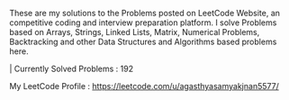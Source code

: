 These are my solutions to the Problems posted on LeetCode Website, an competitive coding and interview preparation platform. 
I solve Problems based on Arrays, Strings, Linked Lists, Matrix, Numerical Problems, Backtracking and other Data Structures and Algorithms based problems here.

| Currently Solved Problems : 192

 My LeetCode Profile : https://leetcode.com/u/agasthyasamyakjnan5577/
